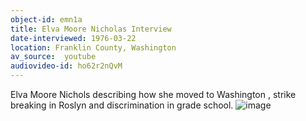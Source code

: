 ```yaml
---
object-id: emn1a
title: Elva Moore Nicholas Interview   
date-interviewed: 1976-03-22
location: Franklin County, Washington
av_source:  youtube
audiovideo-id: ho62r2nQvM
---
```


Elva Moore Nichols describing how she moved to Washington , strike breaking in Roslyn and discrimination in grade school. ![image](https://user-images.githubusercontent.com/85772373/166089551-aff3b8bd-d13b-4cb2-b082-2a6cdca75718.png)
